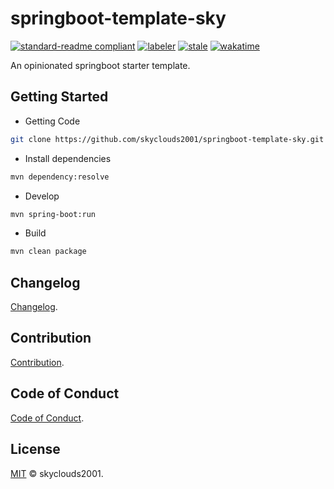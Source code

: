 # springboot-template-sky

[![standard-readme compliant](https://img.shields.io/badge/readme%20style-standard-brightgreen.svg?style=flat-square)](https://github.com/RichardLitt/standard-readme)
[![labeler](https://github.com/skyclouds2001/springboot-template-sky/actions/workflows/labeler.yml/badge.svg)](https://github.com/skyclouds2001/springboot-template-sky/actions/workflows/labeler.yml)
[![stale](https://github.com/skyclouds2001/springboot-template-sky/actions/workflows/stale.yml/badge.svg)](https://github.com/skyclouds2001/springboot-template-sky/actions/workflows/stale.yml)
[![wakatime](https://wakatime.com/badge/user/bfadeccb-56c3-4aa2-abb0-89cf5f9b89be/project/e0baf238-b076-4c78-811e-f7cfdde12e25.svg)](https://wakatime.com/badge/user/bfadeccb-56c3-4aa2-abb0-89cf5f9b89be/project/e0baf238-b076-4c78-811e-f7cfdde12e25)

An opinionated springboot starter template.

## Getting Started

- Getting Code

```bash
git clone https://github.com/skyclouds2001/springboot-template-sky.git
```

- Install dependencies

```bash
mvn dependency:resolve
```

- Develop

```bash
mvn spring-boot:run
```

- Build

```bash
mvn clean package
```

## Changelog

[Changelog](CHANGELOG.md).

## Contribution

[Contribution](CONTRIBUTING.md).

## Code of Conduct

[Code of Conduct](CODE_OF_CONDUCT.md).

## License

[MIT](LICENSE) © skyclouds2001.
